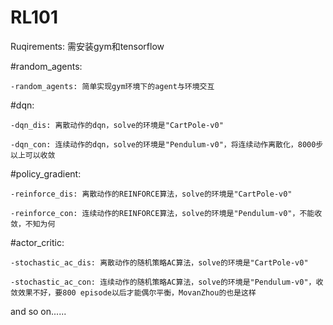 # RL101
Ruqirements: 需安装gym和tensorflow

#random_agents:

    -random_agents: 简单实现gym环境下的agent与环境交互
    
#dqn:

    -dqn_dis: 离散动作的dqn，solve的环境是"CartPole-v0"
    
    -dqn_con: 连续动作的dqn，solve的环境是"Pendulum-v0"，将连续动作离散化，8000步以上可以收敛
    
#policy_gradient:

    -reinforce_dis: 离散动作的REINFORCE算法，solve的环境是"CartPole-v0"
    
    -reinforce_con: 连续动作的REINFORCE算法，solve的环境是"Pendulum-v0"，不能收敛，不知为何
    
#actor_critic:

    -stochastic_ac_dis: 离散动作的随机策略AC算法，solve的环境是"CartPole-v0"
    
    -stochastic_ac_con: 连续动作的随机策略AC算法，solve的环境是"Pendulum-v0"，收敛效果不好，要800 episode以后才能偶尔平衡，MovanZhou的也是这样
 
and so on......
